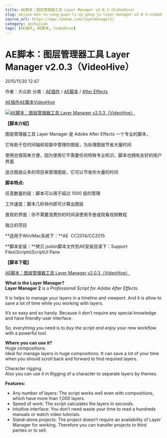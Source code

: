 ```yaml
---
title: AE脚本：图层管理器工具 Layer Manager v2.0.3（VideoHive）
slug: aejiao-ben-tu-ceng-guan-li-qi-gong-ju-layer-manager-v2-0-3-videohive
source_url: https://www.lookae.com/layermanager2/
category: aechajian
tags: [AE插件, AE脚本, VideoHive]
---
```

# AE脚本：图层管理器工具 Layer Manager v2.0.3（VideoHive）

2015/11/30 12:47

作者：大众脸
分类：[AE插件](https://www.lookae.com/after-effects/aechajian/) / [AE脚本](https://www.lookae.com/after-effects/aescripts/) / [After Effects](https://www.lookae.com/after-effects/)

[AE插件](https://www.lookae.com/tag/ae%e6%8f%92%e4%bb%b6/)[AE脚本](https://www.lookae.com/tag/ae%e8%84%9a%e6%9c%ac/)[VideoHive](https://www.lookae.com/tag/videohive/)

[![AE脚本：图层管理器工具 Layer Manager v2.0.3（VideoHive）](https://www.lookae.com/wp-content/uploads/2015/11/LAYER-MANAGER-.png "AE脚本：图层管理器工具 Layer Manager v2.0.3（VideoHive）-LookAE.com")](https://www.lookae.com/wp-content/uploads/2015/11/LAYER-MANAGER-.png)

**【脚本介绍】**

图层管理器工具 Layer Manager 是 Adobe After Effects 一个专业的脚本，

它有助于在时间轴和视窗中管理你图层，为处理图层节省大量时间

使用也很简单方便，因为使用它不需要任何特殊专业知识，脚本也拥有友好的用户界面

适合图层众多的项目来管理图层，它可以节省你大量的时间

**脚本特点:**

任意数量的层：脚本可以用于超过 1000 层的管理

工作速度：脚本几秒钟内即可计算出图层

直观的界面：你不需要浪费你的时间读使用手册或观看视频教程

独立的项目

**适用于Win/Mac系统下：**AE  CC2014/CC2015

**脚本安装：**拷贝.jsxbin脚本文件到AE安装目录下：Support Files\Scripts\ScriptUI Pane

**【脚本下载】**

[AE脚本：图层管理器工具 Layer Manager v2.0.3（VideoHive）](https://lookae.400gb.com/file/135228904)

**What is the Layer Manager?**  
**Layer Manager 2** is a *Professional Script for Adobe After Effects*.

It is helps to manage your layers in a timeline and viewport. And it is allow to save a lot of time while you working with layers.

It’s so easy and so handy. Because it don’t require any special knowledge and have friendly-user interface.

So, everything you need is to *buy the script and enjoy* your new workflow with a powerful tool.

**Where you can use it?**  
Huge compositions.  
Ideal for manage layers in huge compositions. It can save a lot of your time when you should scroll back and forward to find required layers.

Character rigging.  
Also you can use it in Rigging of a character to separate layers by themes.

**Features:**

* Any number of layers: The script works well even with compositions, which have more than 1,000 layers.
* Speed of work: The script calculates the layers in seconds.
* Intuitive interface: You don’t need waste your time to read a hundreds manuals or watch video tutorials.
* Stand-alone projects: The project doesn’t require an availability of Layer Manager for working. Therefore you can transfer projects to third parties or to sell.
